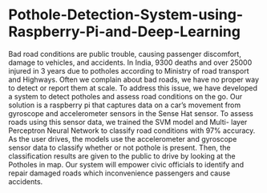 # Pothole-Detection-System-using-Raspberry-Pi-and-Deep-Learning
Bad road conditions are public trouble, causing passenger discomfort, damage to vehicles, and accidents. In India, 9300 deaths and over 25000 injured in 3 years due to potholes according to Ministry of road transport and Highways. Often we complain about bad roads, we have no proper way to detect or report them at scale. To address this issue, we have developed a system to detect potholes and assess road conditions on the go. Our solution is a raspberry pi that captures data on a car’s movement from gyroscope and accelerometer sensors in the Sense Hat sensor. To assess roads  using this sensor data, we trained the SVM model and Multi- layer Perceptron Neural Network to classify road conditions  with 97% accuracy. As the user drives, the models use the accelerometer and gyroscope sensor data to classify whether or not pothole is present. Then, the classification results are given to the public to drive by looking at the Potholes in map. Our system will empower civic officials to identify and repair damaged roads which inconvenience passengers and cause accidents.
